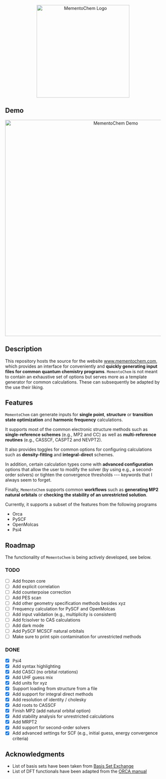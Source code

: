 <p align="center">
  <img width="300px" alt="MementoChem Logo" src="https://github.com/user-attachments/assets/a6c9d404-f08f-4d72-b63e-d7c609cf83cf" />
</p>

## Demo

<p align="center">
  <img width="700px" alt="MementoChem Demo" src="https://github.com/user-attachments/assets/8e689366-127e-4e6d-8501-0b60e5ae25c6" />
</p>


## Description

This repository hosts the source for the website www.mementochem.com, which provides an interface for conveniently and **quickly generating input files for common quantum chemistry programs**.
`MementoChem` is not meant to contain an exhaustive set of options but serves more as a template generator for common calculations.
These can subsequently be adapted by the use their liking.

## Features

`MementoChem` can generate inputs for **single point**, **structure** or **transition state optimization** and **harmonic frequency** calculations.

It supports most of the common electronic structure methods such as **single-reference schemes** (e.g., MP2 and CC) as well as **multi-reference routines** (e.g., CASSCF, CASPT2 and NEVPT2).

It also provides toggles for common options for configuring calculations such as **density-fitting** and **integral-direct** schemes.

In addition, certain calculation types come with **advanced configuration** options that allow the user to modify the solver (by using e.g., a second-order solvers) or tighten the convergence thresholds --- keywords that I always seem to forget.

Finally, `MementoChem` supports common **workflows** such as **generating MP2 natural orbitals** or **checking the stability of an unrestricted solution**.

Currently, it supports a subset of the features from the following programs
- Orca
- PySCF
- OpenMolcas
- Psi4

## Roadmap

The functionality of `MementoChem` is being actively developed, see below.

### TODO

- [ ] Add frozen core
- [ ] Add explicit correlation
- [ ] Add counterpoise correction
- [ ] Add PES scan
- [ ] Add other geometry specification methods besides xyz
- [ ] Frequency calculation for PySCF and OpenMolcas
- [ ] Add input validation (e.g., multiplicity is consistent)
- [ ] Add fcisolver to CAS calculations
- [ ] Add dark mode
- [ ] Add PySCF MCSCF natural orbitals
- [ ] Make sure to print spin contamination for unrestricted methods

### DONE

- [x] Psi4
- [x] Add syntax highlighting
- [x] Add CASCI (no orbital rotations)
- [x] Add UHF guess mix
- [x] Add units for xyz
- [x] Support loading from structure from a file
- [x] Add support for integral direct methods
- [x] Add resolution of identity / cholesky
- [x] Add roots to CASSCF
- [x] Finish MP2 (add natural orbital option)
- [x] Add stability analysis for unrestricted calculations
- [x] Add MRPT2
- [x] Add support for second-order solvers
- [x] Add advanced settings for SCF (e.g., initial guess, energy convergence criteria)

## Acknowledgments

- List of basis sets have been taken from [Basis Set Exchange](https://github.com/MolSSI-BSE/basis_set_exchange)
- List of DFT functionals have been adapted from the [ORCA manual](https://www.faccts.de/docs/orca/6.0/manual/contents/detailed/model.html#choice-of-functional)
